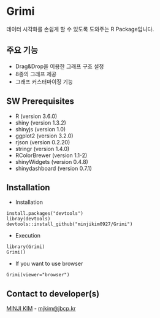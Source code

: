 # Grimi
데이터 시각화를 손쉽게 할 수 있도록 도와주는 R Package입니다.

## 주요 기능
+ Drag&Drop을 이용한 그래프 구조 설정
+ 8종의 그래프 제공
+ 그래프 커스터마이징 기능

## SW Prerequisites
+ R (version 3.6.0) 
+ shiny (version 1.3.2) 
+ shinyjs (version 1.0)
+ ggplot2 (version 3.2.0)
+ rjson (version 0.2.20)
+ stringr (version 1.4.0)
+ RColorBrewer (version 1.1-2)
+ shinyWidgets (version 0.4.8)
+ shinydashboard (version 0.7.1)

## Installation
+ Installation
```
install.packages("devtools")
libray(devtools)
devtools::install_github("minjikim0927/Grimi")
```

+ Execution
```
library(Grimi)
Grimi()
```

+ If you want to use browser
```
Grimi(viewer="browser")
```

## Contact to developer(s)
 [MINJI KIM](https://github.com/minjikim0927)  - mjkim@jbcp.kr
